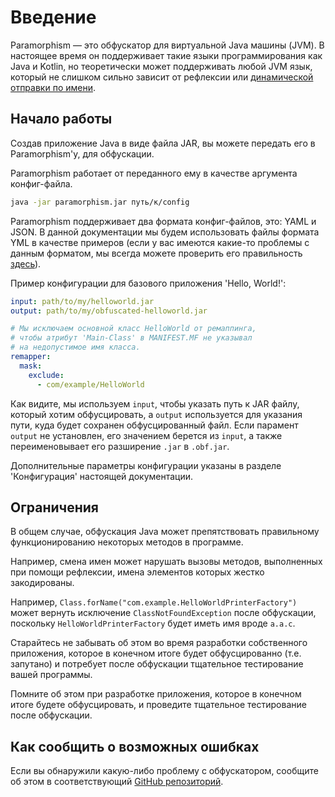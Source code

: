 # Введение

Paramorphism — это обфускатор для виртуальной Java машины (JVM). В настоящее время он поддерживает такие языки программирования как Java и Kotlin, но теоретически может поддерживать любой JVM язык, который не слишком сильно зависит от рефлексии или [динамической отправки по имени](https://en.wikipedia.org/wiki/Dynamic_dispatch).

## Начало работы

Создав приложение Java в виде файла JAR, вы можете передать его в Paramorphism'у, для обфускации.

Paramorphism работает от переданного ему в качестве аргумента конфиг-файла.

```sh
java -jar paramorphism.jar путь/к/config
```

Paramorphism поддерживает два формата конфиг-файлов, это: YAML и JSON. В данной документации мы будем использовать файлы формата YML в качестве примеров (если у вас имеются какие-то проблемы с данным форматом, мы всегда можете проверить его правильность [здесь](https://yaml-online-parser.appspot.com/)).

Пример конфигурации для базового приложения 'Hello, World!':

```yml
input: path/to/my/helloworld.jar
output: path/to/my/obfuscated-helloworld.jar

# Мы исключаем основной класс HelloWorld от ремаппинга,
# чтобы атрибут 'Main-Class' в MANIFEST.MF не указывал
# на недопустимое имя класса.
remapper:
  mask:
    exclude:
      - com/example/HelloWorld
```

Как видите, мы используем `input`, чтобы указать путь к JAR файлу, который хотим обфусцировать, а `output` используется для указания пути, куда будет сохранен обфусцированный файл. Если парамент `output` не установлен, его значением берется из `input`, а также переименовывает его разширение `.jar` в `.obf.jar`.

Дополнительные параметры конфигурации указаны в разделе 'Конфигурация' настоящей документации.

## Ограничения

В общем случае, обфускация Java может препятствовать правильному функционированию некоторых методов в программе.

Например, смена имен может нарушать вызовы методов, выполненных при помощи рефлексии, имена элементов которых жестко закодированы.

Например, `Class.forName("com.example.HelloWorldPrinterFactory")` может вернуть исключение `ClassNotFoundException` после обфускации, поскольку `HelloWorldPrinterFactory` будет иметь имя вроде `a.a.c`.

Старайтесь не забывать об этом во время разработки собственного приложения, которое в конечном итоге будет обфусцированно (т.е. запутано) и потребует после обфускации тщательное тестирование вашей программы.

Помните об этом при разработке приложения, которое в конечном итоге будете обфусцировать, и проведите тщательное тестирование после обфускации.

## Как сообщить о возможных ошибках

Если вы обнаружили какую-либо проблему с обфускатором, сообщите об этом в соответствующий [GitHub репозиторий](https://github.com/SerenityEnterprises/paramorphism-issues/).
